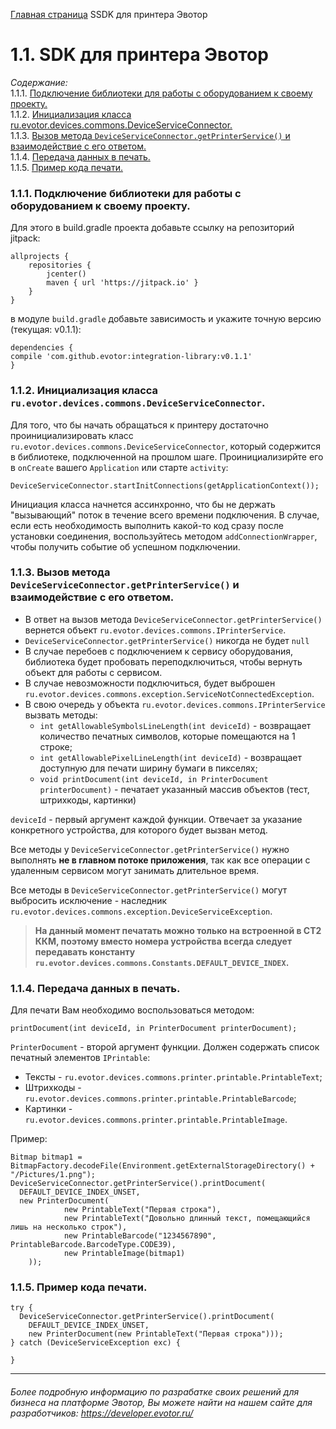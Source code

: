 [Главная страница](https://github.com/evotor/integration-library/blob/master/README.md) SSDK для принтера Эвотор


# __1.1. SDK для принтера Эвотор__
_Содержание:_  
1.1.1. [Подключение библиотеки для работы с оборудованием к своему проекту.](#1011)  
1.1.2. [Инициализация класса ru.evotor.devices.commons.DeviceServiceConnector.](#1012)  
1.1.3. [Вызов метода `DeviceServiceConnector.getPrinterService()` и взаимодействие с его ответом.](#1013)  
1.1.4. [Передача данных в печать.](#1014)  
1.1.5. [Пример кода печати.](#1015)  


<a name="1011"></a>
### 1.1.1. Подключение библиотеки для работы с оборудованием к своему проекту.

Для этого в build.gradle проекта добавьте ссылку на репозиторий jitpack:

```
allprojects {
    repositories {
        jcenter()
        maven { url 'https://jitpack.io' }
    }
}
```

в модуле `build.gradle` добавьте зависимость и укажите точную версию (текущая: v0.1.1):

```
dependencies {
compile 'com.github.evotor:integration-library:v0.1.1'
}
```
<a name="1012"></a>
### 1.1.2. Инициализация класса `ru.evotor.devices.commons.DeviceServiceConnector`.  
Для того, что бы начать обращаться к принтеру достаточно проинициализировать класс `ru.evotor.devices.commons.DeviceServiceConnector`, который содержится в библиотеке, подключенной на прошлом шаге. Проинициализирйте его в `onCreate` вашего `Application` или старте `activity`:  
```  
DeviceServiceConnector.startInitConnections(getApplicationContext());
```
Инициация класса начнется ассинхронно, что бы не держать "вызывающий" поток в течение всего времени подключения. В случае, если есть необходимость выполнить какой-то код сразу после установки соединения, воспользуйтесь методом `addConnectionWrapper`, чтобы получить событие об успешном подключении.

<a name="1013"></a>
### 1.1.3. Вызов метода `DeviceServiceConnector.getPrinterService()` и взаимодействие с его ответом.  

* В ответ на вызов метода  `DeviceServiceConnector.getPrinterService()` вернется объект `ru.evotor.devices.commons.IPrinterService`.
 * `DeviceServiceConnector.getPrinterService()` никогда не будет `null`  
 * В случае перебоев с подключением к сервису оборудования, библиотека будет пробовать переподключиться, чтобы вернуть объект для работы с сервисом.
 * В случае невозможности подключиться, будет выброшен `ru.evotor.devices.commons.exception.ServiceNotConnectedException`.   
* В свою очередь у объекта `ru.evotor.devices.commons.IPrinterService` вызвать методы:  
  * `int getAllowableSymbolsLineLength(int deviceId)` - возвращает количество печатных символов, которые помещаются на 1 строке;
  * `int getAllowablePixelLineLength(int deviceId)` - возвращает доступную для печати ширину бумаги в пикселях;  
  * `void printDocument(int deviceId, in PrinterDocument printerDocument)` - печатает указанный массив объектов (тест, штрихкоды, картинки)

`deviceId` - первый аргумент каждой функции. Отвечает за указание конкретного устройства, для которого будет вызван метод.

Все методы у `DeviceServiceConnector.getPrinterService()` нужно выполнять **не в главном потоке приложения**, так как все операции с удаленным сервисом могут занимать длительное время.

Все методы в `DeviceServiceConnector.getPrinterService()` могут выбросить исключение - наследник `ru.evotor.devices.commons.exception.DeviceServiceException`.  

> __На данный момент печатать можно только на встроенной в СТ2 ККМ, поэтому вместо номера устройства всегда следует передавать константу `ru.evotor.devices.commons.Constants.DEFAULT_DEVICE_INDEX`.__  

<a name="1014"></a>
### 1.1.4. Передача данных в печать.  
Для печати Вам необходимо воспользоваться методом:
```
printDocument(int deviceId, in PrinterDocument printerDocument);
```
`PrinterDocument` - второй аргумент функции. Должен содержать список печатный элементов `IPrintable`:  
* Тексты - `ru.evotor.devices.commons.printer.printable.PrintableText`;
* Штрихкоды - `ru.evotor.devices.commons.printer.printable.PrintableBarcode`;
* Картинки - `ru.evotor.devices.commons.printer.printable.PrintableImage`.

Пример:
```
Bitmap bitmap1 = BitmapFactory.decodeFile(Environment.getExternalStorageDirectory() + "/Pictures/1.png");
DeviceServiceConnector.getPrinterService().printDocument(
  DEFAULT_DEVICE_INDEX_UNSET,
  new PrinterDocument(
            new PrintableText("Первая строка"),
            new PrintableText("Довольно длинный текст, помещающийся лишь на несколько строк"),
            new PrintableBarcode("1234567890", PrintableBarcode.BarcodeType.CODE39),
            new PrintableImage(bitmap1)
    ));
```
<a name="1015"></a>
### 1.1.5. Пример кода печати.  

```
try {
  DeviceServiceConnector.getPrinterService().printDocument(
    DEFAULT_DEVICE_INDEX_UNSET,
    new PrinterDocument(new PrintableText("Первая строка")));
} catch (DeviceServiceException exc) {

}
```

-----

###### Более подробную информацию по разрабатке своих решений для бизнеса на платформе Эвотор, Вы можете найти на нашем сайте для разработчиков: https://developer.evotor.ru/
